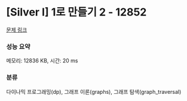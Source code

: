 # [Silver I] 1로 만들기 2 - 12852 

[문제 링크](https://www.acmicpc.net/problem/12852) 

### 성능 요약

메모리: 12836 KB, 시간: 20 ms

### 분류

다이나믹 프로그래밍(dp), 그래프 이론(graphs), 그래프 탐색(graph_traversal)

